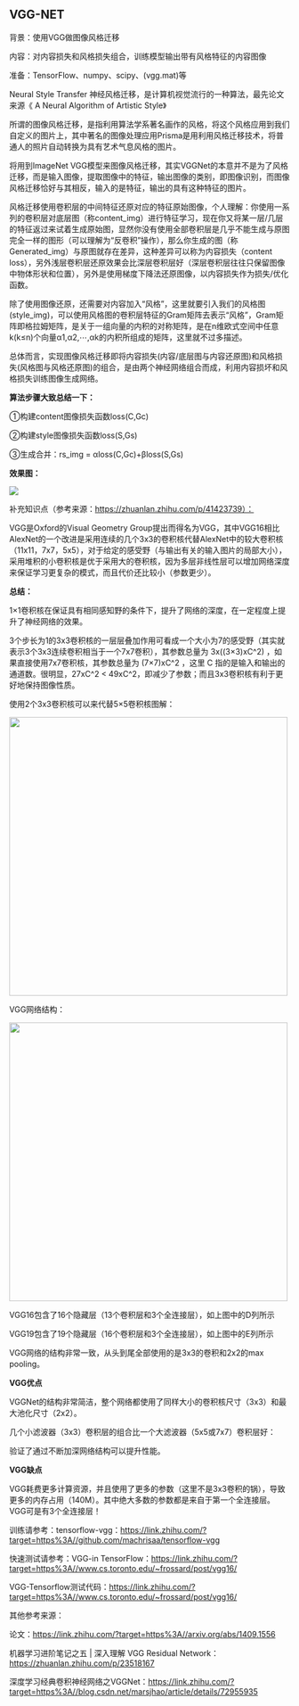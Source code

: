## VGG-NET

背景：使用VGG做图像风格迁移

内容：对内容损失和风格损失组合，训练模型输出带有风格特征的内容图像

准备：TensorFlow、numpy、scipy、(vgg.mat)等

Neural Style Transfer 神经风格迁移，是计算机视觉流行的一种算法，最先论文来源《 A Neural Algorithm of Artistic Style》

所谓的图像风格迁移，是指利用算法学系著名画作的风格，将这个风格应用到我们自定义的图片上，其中著名的图像处理应用Prisma是用利用风格迁移技术，将普通人的照片自动转换为具有艺术气息风格的图片。

将用到ImageNet VGG模型来图像风格迁移，其实VGGNet的本意并不是为了风格迁移，而是输入图像，提取图像中的特征，输出图像的类别，即图像识别，而图像风格迁移恰好与其相反，输入的是特征，输出的具有这种特征的图片。

风格迁移使用卷积层的中间特征还原对应的特征原始图像，个人理解：你使用一系列的卷积层对底层图（称content_img）进行特征学习，现在你又将某一层/几层的特征返过来试着生成原始图，显然你没有使用全部卷积层是几乎不能生成与原图完全一样的图形（可以理解为“反卷积”操作），那么你生成的图（称Generated_img）与原图就存在差异，这种差异可以称为内容损失（content loss），另外浅层卷积层还原效果会比深层卷积层好（深层卷积层往往只保留图像中物体形状和位置），另外是使用梯度下降法还原图像，以内容损失作为损失/优化函数。

除了使用图像还原，还需要对内容加入“风格”，这里就要引入我们的风格图(style_img)，可以使用风格图的卷积层特征的Gram矩阵去表示“风格”，Gram矩阵即格拉姆矩阵，是关于一组向量的内积的对称矩阵，是在n维欧式空间中任意k(k≤n)个向量α1,α2,⋯,αk的内积所组成的矩阵，这里就不过多描述。

总体而言，实现图像风格迁移即将内容损失(内容/底层图与内容还原图)和风格损失(风格图与风格还原图)的组合，是由两个神经网络组合而成，利用内容损坏和风格损失训练图像生成网络。

**算法步骤大致总结一下：**

①构建content图像损失函数loss(C,Gc)

②构建style图像损失函数loss(S,Gs)

③生成合并：rs_img = αloss(C,Gc)+βloss(S,Gs)

**效果图：**

<img src="https://github.com/jm199504/VGG-NST/blob/master/images/1.png">

补充知识点（参考来源：https://zhuanlan.zhihu.com/p/41423739）：

VGG是Oxford的Visual Geometry Group提出而得名为VGG，其中VGG16相比AlexNet的一个改进是采用连续的几个3x3的卷积核代替AlexNet中的较大卷积核（11x11，7x7，5x5），对于给定的感受野（与输出有关的输入图片的局部大小），采用堆积的小卷积核是优于采用大的卷积核，因为多层非线性层可以增加网络深度来保证学习更复杂的模式，而且代价还比较小（参数更少）。

**总结：**

1×1卷积核在保证具有相同感知野的条件下，提升了网络的深度，在一定程度上提升了神经网络的效果。

3个步长为1的3x3卷积核的一层层叠加作用可看成一个大小为7的感受野（其实就表示3个3x3连续卷积相当于一个7x7卷积），其参数总量为 3x((3×3)xC^2) ，如果直接使用7x7卷积核，其参数总量为 (7×7)xC^2 ，这里 C 指的是输入和输出的通道数。很明显，27xC^2 < 49xC^2，即减少了参数；而且3x3卷积核有利于更好地保持图像性质。

使用2个3x3卷积核可以来代替5×5卷积核图解：

<img src="https://github.com/jm199504/VGG-NST/blob/master/images/2.jpg" width="500">

VGG网络结构：

<img src="https://github.com/jm199504/VGG-NST/blob/master/images/3.jpg" width="500">

VGG16包含了16个隐藏层（13个卷积层和3个全连接层），如上图中的D列所示

VGG19包含了19个隐藏层（16个卷积层和3个全连接层），如上图中的E列所示

VGG网络的结构非常一致，从头到尾全部使用的是3x3的卷积和2x2的max pooling。

**VGG优点**

VGGNet的结构非常简洁，整个网络都使用了同样大小的卷积核尺寸（3x3）和最大池化尺寸（2x2）。

几个小滤波器（3x3）卷积层的组合比一个大滤波器（5x5或7x7）卷积层好：

验证了通过不断加深网络结构可以提升性能。

**VGG缺点**

VGG耗费更多计算资源，并且使用了更多的参数（这里不是3x3卷积的锅），导致更多的内存占用（140M）。其中绝大多数的参数都是来自于第一个全连接层。VGG可是有3个全连接层！

训练请参考：tensorflow-vgg：<https://link.zhihu.com/?target=https%3A//github.com/machrisaa/tensorflow-vgg>

快速测试请参考：VGG-in TensorFlow：<https://link.zhihu.com/?target=https%3A//www.cs.toronto.edu/~frossard/post/vgg16/>

VGG-Tensorflow测试代码：<https://link.zhihu.com/?target=https%3A//www.cs.toronto.edu/~frossard/post/vgg16/>

其他参考来源：

论文：https://link.zhihu.com/?target=https%3A//arxiv.org/abs/1409.1556

机器学习进阶笔记之五 | 深入理解 VGG Residual Network：https://zhuanlan.zhihu.com/p/23518167

深度学习经典卷积神经网络之VGGNet：https://link.zhihu.com/?target=https%3A//blog.csdn.net/marsjhao/article/details/72955935
